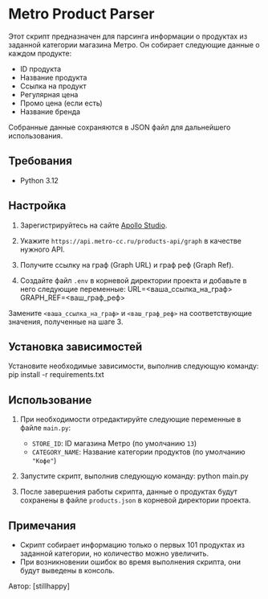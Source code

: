 # Metro Product Parser

Этот скрипт предназначен для парсинга информации о продуктах из заданной категории магазина Метро. Он собирает следующие данные о каждом продукте:

- ID продукта
- Название продукта
- Ссылка на продукт
- Регулярная цена
- Промо цена (если есть)
- Название бренда

Собранные данные сохраняются в JSON файл для дальнейшего использования.

## Требования

- Python 3.12

## Настройка

1. Зарегистрируйтесь на сайте [Apollo Studio](https://studio.apollographql.com/graph).

2. Укажите `https://api.metro-cc.ru/products-api/graph` в качестве нужного API.

3. Получите ссылку на граф (Graph URL) и граф реф (Graph Ref).

4. Создайте файл `.env` в корневой директории проекта и добавьте в него следующие переменные:
URL=<ваша_ссылка_на_граф>
GRAPH_REF=<ваш_граф_реф>



Замените `<ваша_ссылка_на_граф>` и `<ваш_граф_реф>` на соответствующие значения, полученные на шаге 3.

## Установка зависимостей

Установите необходимые зависимости, выполнив следующую команду:
pip install -r requirements.txt



## Использование

1. При необходимости отредактируйте следующие переменные в файле `main.py`:

   - `STORE_ID`: ID магазина Метро (по умолчанию `13`)
   - `CATEGORY_NAME`: Название категории продуктов (по умолчанию `"Кофе"`)

2. Запустите скрипт, выполнив следующую команду:
python main.py

3. После завершения работы скрипта, данные о продуктах будут сохранены в файле `products.json` в корневой директории проекта.

## Примечания

- Скрипт собирает информацию только о первых 101 продуктах из заданной категории, но количество можно увеличить.
- При возникновении ошибок во время выполнения скрипта, они будут выведены в консоль.

Автор: [stillhappy]

